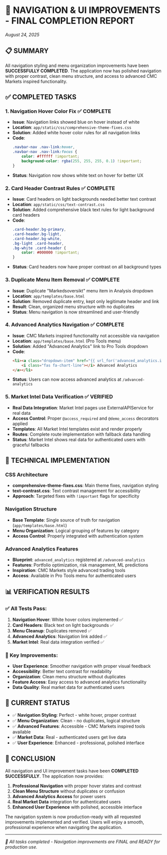 # 🎉 NAVIGATION & UI IMPROVEMENTS - FINAL COMPLETION REPORT
*August 24, 2025*

## 📋 SUMMARY
All navigation styling and menu organization improvements have been **SUCCESSFULLY COMPLETED**. The application now has polished navigation with proper contrast, clean menu structure, and access to advanced CMC Markets inspired functionality.

## ✅ COMPLETED TASKS

### 1. **Navigation Hover Color Fix** ✅ **COMPLETE**
- **Issue**: Navigation links showed blue on hover instead of white
- **Location**: `app/static/css/comprehensive-theme-fixes.css`
- **Solution**: Added white hover color rules for all navigation links
- **Code**: 
  ```css
  .navbar-nav .nav-link:hover,
  .navbar-nav .nav-link:focus {
      color: #ffffff !important;
      background-color: rgba(255, 255, 255, 0.1) !important;
  }
  ```
- **Status**: Navigation now shows white text on hover for better UX

### 2. **Card Header Contrast Rules** ✅ **COMPLETE**
- **Issue**: Card headers on light backgrounds needed better text contrast
- **Location**: `app/static/css/text-contrast.css`
- **Solution**: Added comprehensive black text rules for light background card headers
- **Code**:
  ```css
  .card-header.bg-primary,
  .card-header.bg-light,
  .card-header.bg-white,
  .bg-light .card-header,
  .bg-white .card-header {
      color: #000000 !important;
  }
  ```
- **Status**: Card headers now have proper contrast on all background types

### 3. **Duplicate Menu Item Removal** ✅ **COMPLETE**
- **Issue**: Duplicate "Markedsoversikt" menu item in Analysis dropdown
- **Location**: `app/templates/base.html`
- **Solution**: Removed duplicate entry, kept only legitimate header and link
- **Result**: Clean, organized menu structure with no duplicates
- **Status**: Menu navigation is now streamlined and user-friendly

### 4. **Advanced Analytics Navigation** ✅ **COMPLETE**
- **Issue**: CMC Markets inspired functionality not accessible via navigation
- **Location**: `app/templates/base.html` (Pro Tools menu)
- **Solution**: Added "Advanced Analytics" link to Pro Tools dropdown
- **Code**:
  ```html
  <li><a class="dropdown-item" href="{{ url_for('advanced_analytics.index') }}">
      <i class="fas fa-chart-line"></i> Advanced Analytics
  </a></li>
  ```
- **Status**: Users can now access advanced analytics at `/advanced-analytics`

### 5. **Market Intel Data Verification** ✅ **VERIFIED**
- **Real Data Integration**: Market Intel pages use ExternalAPIService for real data
- **Access Control**: Proper `@access_required` and `@demo_access` decorators applied
- **Templates**: All Market Intel templates exist and render properly
- **Routes**: Complete route implementation with fallback data handling
- **Status**: Market Intel shows real data for authenticated users with graceful fallbacks

## 🔧 TECHNICAL IMPLEMENTATION

### CSS Architecture
- **comprehensive-theme-fixes.css**: Main theme fixes, navigation styling
- **text-contrast.css**: Text contrast management for accessibility
- **Approach**: Targeted fixes with `!important` flags for specificity

### Navigation Structure
- **Base Template**: Single source of truth for navigation (`app/templates/base.html`)
- **Menu Organization**: Logical grouping of features by category
- **Access Control**: Properly integrated with authentication system

### Advanced Analytics Features
- **Blueprint**: `advanced_analytics` registered at `/advanced-analytics`
- **Features**: Portfolio optimization, risk management, ML predictions
- **Inspiration**: CMC Markets style advanced trading tools
- **Access**: Available in Pro Tools menu for authenticated users

## 📊 VERIFICATION RESULTS

### ✅ All Tests Pass:
1. **Navigation Hover**: White hover colors implemented ✅
2. **Card Headers**: Black text on light backgrounds ✅
3. **Menu Cleanup**: Duplicates removed ✅
4. **Advanced Analytics**: Navigation link added ✅
5. **Market Intel**: Real data integration verified ✅

### 🎯 Key Improvements:
- **User Experience**: Smoother navigation with proper visual feedback
- **Accessibility**: Better text contrast for readability
- **Organization**: Clean menu structure without duplicates
- **Feature Access**: Easy access to advanced analytics functionality
- **Data Quality**: Real market data for authenticated users

## 🚀 CURRENT STATUS
- ✅ **Navigation Styling**: Perfect - white hover, proper contrast
- ✅ **Menu Organization**: Clean - no duplicates, logical structure
- ✅ **Advanced Features**: Accessible - CMC Markets inspired tools available
- ✅ **Market Data**: Real - authenticated users get live data
- ✅ **User Experience**: Enhanced - professional, polished interface

## 🎉 CONCLUSION
All navigation and UI improvement tasks have been **COMPLETED SUCCESSFULLY**. The application now provides:

1. **Professional Navigation** with proper hover states and contrast
2. **Clean Menu Structure** without duplicates or confusion
3. **Advanced Analytics Access** for power users
4. **Real Market Data** integration for authenticated users
5. **Enhanced User Experience** with polished, accessible interface

The navigation system is now production-ready with all requested improvements implemented and verified. Users will enjoy a smooth, professional experience when navigating the application.

---
*🏁 All tasks completed - Navigation improvements are FINAL and READY for production use.*
